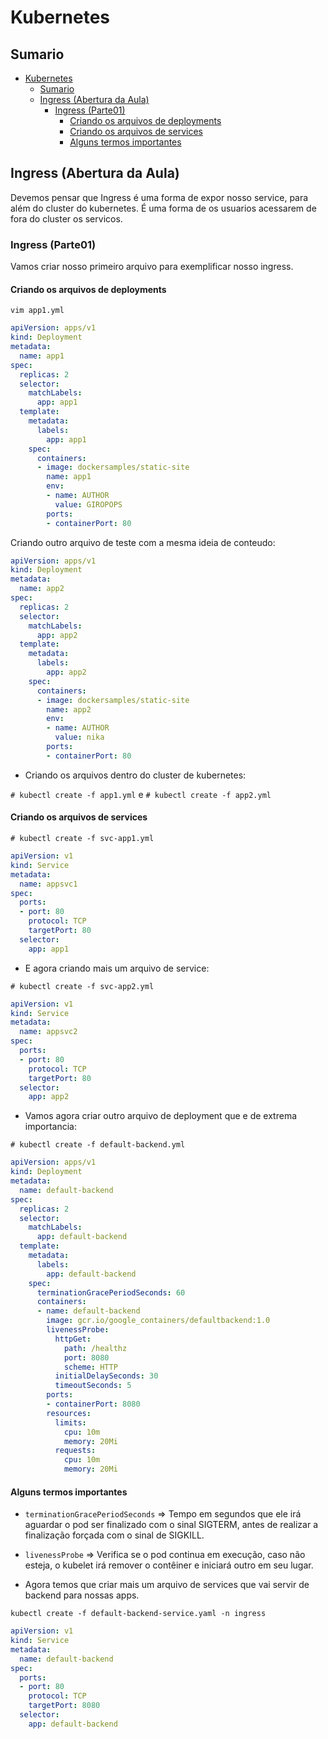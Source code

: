 # Kubernetes

## Sumario

- [Kubernetes](#kubernetes)
  - [Sumario](#sumario)
  - [Ingress (Abertura da Aula)](#ingress-abertura-da-aula)
    - [Ingress (Parte01)](#ingress-parte01)
      - [Criando os arquivos de deployments](#criando-os-arquivos-de-deployments)
      - [Criando os arquivos de services](#criando-os-arquivos-de-services)
      - [Alguns termos importantes](#alguns-termos-importantes)


## Ingress (Abertura da Aula)

Devemos pensar que Ingress  é uma forma de expor nosso service, para além do cluster do kubernetes. É uma forma de os usuarios acessarem de fora do cluster os servicos.

### Ingress (Parte01)

Vamos criar nosso primeiro arquivo para exemplificar nosso ingress.

#### Criando os arquivos de deployments

`vim app1.yml`

```yml
apiVersion: apps/v1
kind: Deployment
metadata:
  name: app1
spec:
  replicas: 2
  selector:
    matchLabels:
      app: app1
  template:
    metadata:
      labels:
        app: app1
    spec:
      containers:
      - image: dockersamples/static-site
        name: app1
        env:
        - name: AUTHOR
          value: GIROPOPS
        ports:
        - containerPort: 80
```

Criando outro arquivo de teste com a mesma ideia de conteudo:

```yml
apiVersion: apps/v1
kind: Deployment
metadata:
  name: app2
spec:
  replicas: 2
  selector:
    matchLabels:
      app: app2
  template:
    metadata:
      labels:
        app: app2
    spec:
      containers:
      - image: dockersamples/static-site
        name: app2
        env:
        - name: AUTHOR
          value: nika
        ports:
        - containerPort: 80
```

- Criando os arquivos dentro do cluster de kubernetes:

`# kubectl create -f app1.yml` e `# kubectl create -f app2.yml`

#### Criando os arquivos de services

`# kubectl create -f svc-app1.yml`

```yml
apiVersion: v1
kind: Service
metadata:
  name: appsvc1
spec:
  ports:
  - port: 80
    protocol: TCP
    targetPort: 80
  selector:
    app: app1
```

- E agora criando mais um arquivo de service:

`# kubectl create -f svc-app2.yml`

```yml
apiVersion: v1
kind: Service
metadata:
  name: appsvc2
spec:
  ports:
  - port: 80
    protocol: TCP
    targetPort: 80
  selector:
    app: app2
```

- Vamos agora criar outro arquivo de deployment que e de extrema importancia:

`# kubectl create -f default-backend.yml`

```yml
apiVersion: apps/v1
kind: Deployment
metadata:
  name: default-backend
spec:
  replicas: 2
  selector:
    matchLabels:
      app: default-backend
  template:
    metadata:
      labels:
        app: default-backend
    spec:
      terminationGracePeriodSeconds: 60
      containers:
      - name: default-backend
        image: gcr.io/google_containers/defaultbackend:1.0
        livenessProbe:
          httpGet:
            path: /healthz
            port: 8080
            scheme: HTTP
          initialDelaySeconds: 30
          timeoutSeconds: 5
        ports:
        - containerPort: 8080
        resources:
          limits:
            cpu: 10m
            memory: 20Mi
          requests:
            cpu: 10m
            memory: 20Mi
```

#### Alguns termos importantes

- `terminationGracePeriodSeconds` => Tempo em segundos que ele irá aguardar o pod ser finalizado com o sinal SIGTERM, antes de realizar a finalização forçada com o sinal de SIGKILL.
- `livenessProbe` => Verifica se o pod continua em execução, caso não esteja, o kubelet irá remover o contêiner e iniciará outro em seu lugar.

- Agora temos que criar mais um arquivo de services que vai servir de backend para nossas apps.

`kubectl create -f default-backend-service.yaml -n ingress `

```yml
apiVersion: v1
kind: Service
metadata:
  name: default-backend
spec:
  ports:
  - port: 80
    protocol: TCP
    targetPort: 8080
  selector:
    app: default-backend
```


